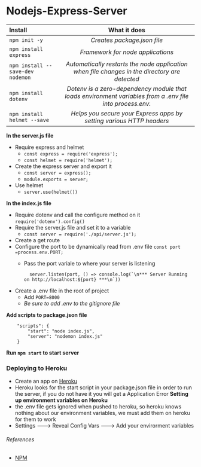 # Nodejs-Express-Server


| Install | What it does |
| :---         |     :---:      |
| `npm init -y`   | *Creates package.json file*
| `npm install express`   | *Framework for node applications*
| `npm install --save-dev nodemon`     | *Automatically restarts the node application when file changes in the directory are detected* 
| `npm install dotenv`     | *Dotenv is a zero-dependency module that loads environment variables from a .env file into process.env.*   
| `npm install helmet --save`    | *Helps you secure your Express apps by setting various HTTP headers*   


**In the server.js file**  
* Require express and helmet 
    * `const express = require('express');`
    * `const helmet = require('helmet');`
* Create the express server and export it
    * `const server = express();`
    * `module.exports = server;`
* Use helmet
    * `server.use(helmet())`

**In the index.js file**  
* Require dotenv and call the configure method on it `require('dotenv').config()`
* Require the server.js file and set it to a variable
    * `const server = require('./api/server.js');`
* Create a get route
* Configure the port to be dynamically read from .env file `const port =process.env.PORT;`
    * Pass the port variale to where your server is listening
    
            server.listen(port, () => console.log(`\n*** Server Running on http://localhost:${port} ***\n`))
* Create a .env file in the root of project
    * Add `PORT=8000`
    * *Be sure to add .env to the gitignore file*



**Add scripts to package.json file**

        "scripts": {
            "start": "node index.js",
            "server": "nodemon index.js"
        }
**Run `npm start` to start server**





### Deploying to Heroku
* Create an app on [Heroku](https://www.heroku.com/)
* Heroku looks for the start script in your package.json file in order to run the server, if you do not have it you will get a Application Error
**Setting up environment variables on Heroku**
* the .env file gets ignored when pushed to heroku, so heroku knows nothing about our environment variables, we must add them on heroku for them to work
* Settings ---> Reveal Config Vars ---> Add your envirorment variables









###### References
* [NPM](https://www.npmjs.com/)